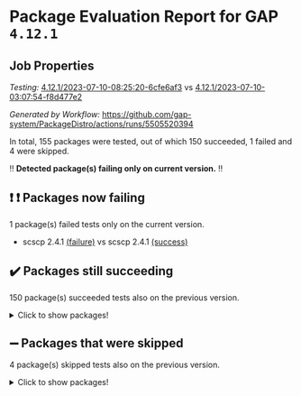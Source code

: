 # Package Evaluation Report for GAP `4.12.1`

## Job Properties

*Testing:* [4.12.1/2023-07-10-08:25:20-6cfe6af3](https://github.com/gap-system/PackageDistro/blob/data/reports/4.12.1/2023-07-10-08:25:20-6cfe6af3) vs [4.12.1/2023-07-10-03:07:54-f8d477e2](https://github.com/gap-system/PackageDistro/blob/data/reports/4.12.1/2023-07-10-03:07:54-f8d477e2)

*Generated by Workflow:* https://github.com/gap-system/PackageDistro/actions/runs/5505520394

In total, 155 packages were tested, out of which 150 succeeded, 1 failed and 4 were skipped.

:bangbang: **Detected package(s) failing only on current version.** :bangbang:

## :exclamation: :exclamation: Packages now failing

1 package(s) failed tests only on the current version.
- scscp 2.4.1 [(failure)](https://github.com/gap-system/PackageDistro/actions/runs/5505520394/jobs/10033310816) vs scscp 2.4.1 [(success)](https://github.com/gap-system/PackageDistro/actions/runs/5503369174/jobs/10028708723)

## :heavy_check_mark: Packages still succeeding

150 package(s) succeeded tests also on the previous version.
<details><summary>Click to show packages!</summary>

- 4ti2interface 2023.02-04 [(success)](https://github.com/gap-system/PackageDistro/actions/runs/5505520394/jobs/10033288565)
- ace 5.6.2 [(success)](https://github.com/gap-system/PackageDistro/actions/runs/5505520394/jobs/10033288809)
- aclib 1.3.2 [(success)](https://github.com/gap-system/PackageDistro/actions/runs/5505520394/jobs/10033289060)
- agt 0.3.1 [(success)](https://github.com/gap-system/PackageDistro/actions/runs/5505520394/jobs/10033289277)
- alnuth 3.2.1 [(success)](https://github.com/gap-system/PackageDistro/actions/runs/5505520394/jobs/10033289489)
- anupq 3.3.0 [(success)](https://github.com/gap-system/PackageDistro/actions/runs/5505520394/jobs/10033289690)
- atlasrep 2.1.6 [(success)](https://github.com/gap-system/PackageDistro/actions/runs/5505520394/jobs/10033289893)
- autodoc 2023.06.19 [(success)](https://github.com/gap-system/PackageDistro/actions/runs/5505520394/jobs/10033290083)
- automata 1.15 [(success)](https://github.com/gap-system/PackageDistro/actions/runs/5505520394/jobs/10033290308)
- automgrp 1.3.2 [(success)](https://github.com/gap-system/PackageDistro/actions/runs/5505520394/jobs/10033290515)
- autpgrp 1.11 [(success)](https://github.com/gap-system/PackageDistro/actions/runs/5505520394/jobs/10033290714)
- cap 2023.07-03 [(success)](https://github.com/gap-system/PackageDistro/actions/runs/5505520394/jobs/10033290927)
- caratinterface 2.3.5 [(success)](https://github.com/gap-system/PackageDistro/actions/runs/5505520394/jobs/10033291152)
- cddinterface 2022.11.01 [(success)](https://github.com/gap-system/PackageDistro/actions/runs/5505520394/jobs/10033291331)
- circle 1.6.6 [(success)](https://github.com/gap-system/PackageDistro/actions/runs/5505520394/jobs/10033291538)
- classicpres 1.22 [(success)](https://github.com/gap-system/PackageDistro/actions/runs/5505520394/jobs/10033291721)
- cohomolo 1.6.11 [(success)](https://github.com/gap-system/PackageDistro/actions/runs/5505520394/jobs/10033291937)
- congruence 1.2.5 [(success)](https://github.com/gap-system/PackageDistro/actions/runs/5505520394/jobs/10033292190)
- corelg 1.56 [(success)](https://github.com/gap-system/PackageDistro/actions/runs/5505520394/jobs/10033292380)
- crime 1.6 [(success)](https://github.com/gap-system/PackageDistro/actions/runs/5505520394/jobs/10033292592)
- crisp 1.4.6 [(success)](https://github.com/gap-system/PackageDistro/actions/runs/5505520394/jobs/10033292794)
- crypting 0.10.4 [(success)](https://github.com/gap-system/PackageDistro/actions/runs/5505520394/jobs/10033292980)
- cryst 4.1.26 [(success)](https://github.com/gap-system/PackageDistro/actions/runs/5505520394/jobs/10033293173)
- crystcat 1.1.10 [(success)](https://github.com/gap-system/PackageDistro/actions/runs/5505520394/jobs/10033293348)
- ctbllib 1.3.6 [(success)](https://github.com/gap-system/PackageDistro/actions/runs/5505520394/jobs/10033293517)
- cubefree 1.19 [(success)](https://github.com/gap-system/PackageDistro/actions/runs/5505520394/jobs/10033293719)
- curlinterface 2.3.2 [(success)](https://github.com/gap-system/PackageDistro/actions/runs/5505520394/jobs/10033293890)
- cvec 2.8.1 [(success)](https://github.com/gap-system/PackageDistro/actions/runs/5505520394/jobs/10033294084)
- datastructures 0.3.0 [(success)](https://github.com/gap-system/PackageDistro/actions/runs/5505520394/jobs/10033294253)
- deepthought 1.0.6 [(success)](https://github.com/gap-system/PackageDistro/actions/runs/5505520394/jobs/10033294428)
- design 1.8 [(success)](https://github.com/gap-system/PackageDistro/actions/runs/5505520394/jobs/10033294625)
- difsets 2.3.1 [(success)](https://github.com/gap-system/PackageDistro/actions/runs/5505520394/jobs/10033294782)
- digraphs 1.6.2 [(success)](https://github.com/gap-system/PackageDistro/actions/runs/5505520394/jobs/10033294976)
- edim 1.3.7 [(success)](https://github.com/gap-system/PackageDistro/actions/runs/5505520394/jobs/10033295185)
- example 4.3.4 [(success)](https://github.com/gap-system/PackageDistro/actions/runs/5505520394/jobs/10033295390)
- examplesforhomalg 2023.02-04 [(success)](https://github.com/gap-system/PackageDistro/actions/runs/5505520394/jobs/10033295570)
- factint 1.6.3 [(success)](https://github.com/gap-system/PackageDistro/actions/runs/5505520394/jobs/10033295762)
- ferret 1.0.9 [(success)](https://github.com/gap-system/PackageDistro/actions/runs/5505520394/jobs/10033295957)
- fga 1.5.0 [(success)](https://github.com/gap-system/PackageDistro/actions/runs/5505520394/jobs/10033296123)
- fining 1.5.5 [(success)](https://github.com/gap-system/PackageDistro/actions/runs/5505520394/jobs/10033296296)
- float 1.0.3 [(success)](https://github.com/gap-system/PackageDistro/actions/runs/5505520394/jobs/10033296433)
- format 1.4.3 [(success)](https://github.com/gap-system/PackageDistro/actions/runs/5505520394/jobs/10033296577)
- forms 1.2.9 [(success)](https://github.com/gap-system/PackageDistro/actions/runs/5505520394/jobs/10033296765)
- fplsa 1.2.6 [(success)](https://github.com/gap-system/PackageDistro/actions/runs/5505520394/jobs/10033296947)
- fr 2.4.12 [(success)](https://github.com/gap-system/PackageDistro/actions/runs/5505520394/jobs/10033297172)
- francy 2.0.3 [(success)](https://github.com/gap-system/PackageDistro/actions/runs/5505520394/jobs/10033297343)
- fwtree 1.3 [(success)](https://github.com/gap-system/PackageDistro/actions/runs/5505520394/jobs/10033297555)
- gapdoc 1.6.6 [(success)](https://github.com/gap-system/PackageDistro/actions/runs/5505520394/jobs/10033297706)
- gauss 2023.02-04 [(success)](https://github.com/gap-system/PackageDistro/actions/runs/5505520394/jobs/10033297916)
- gaussforhomalg 2023.02-04 [(success)](https://github.com/gap-system/PackageDistro/actions/runs/5505520394/jobs/10033298087)
- gbnp 1.0.5 [(success)](https://github.com/gap-system/PackageDistro/actions/runs/5505520394/jobs/10033298250)
- generalizedmorphismsforcap 2023.03-01 [(success)](https://github.com/gap-system/PackageDistro/actions/runs/5505520394/jobs/10033298458)
- genss 1.6.8 [(success)](https://github.com/gap-system/PackageDistro/actions/runs/5505520394/jobs/10033298631)
- gradedmodules 2023.02-04 [(success)](https://github.com/gap-system/PackageDistro/actions/runs/5505520394/jobs/10033298802)
- gradedringforhomalg 2023.02-04 [(success)](https://github.com/gap-system/PackageDistro/actions/runs/5505520394/jobs/10033299011)
- grape 4.9.0 [(success)](https://github.com/gap-system/PackageDistro/actions/runs/5505520394/jobs/10033299197)
- groupoids 1.73 [(success)](https://github.com/gap-system/PackageDistro/actions/runs/5505520394/jobs/10033299394)
- grpconst 2.6.4 [(success)](https://github.com/gap-system/PackageDistro/actions/runs/5505520394/jobs/10033299572)
- guarana 0.96.3 [(success)](https://github.com/gap-system/PackageDistro/actions/runs/5505520394/jobs/10033299723)
- guava 3.18 [(success)](https://github.com/gap-system/PackageDistro/actions/runs/5505520394/jobs/10033299948)
- hap 1.56 [(success)](https://github.com/gap-system/PackageDistro/actions/runs/5505520394/jobs/10033300147)
- hapcryst 0.1.15 [(success)](https://github.com/gap-system/PackageDistro/actions/runs/5505520394/jobs/10033300293)
- hecke 1.5.3 [(success)](https://github.com/gap-system/PackageDistro/actions/runs/5505520394/jobs/10033300459)
- help 3.5 [(success)](https://github.com/gap-system/PackageDistro/actions/runs/5505520394/jobs/10033300645)
- homalg 2023.02-05 [(success)](https://github.com/gap-system/PackageDistro/actions/runs/5505520394/jobs/10033300786)
- homalgtocas 2023.02-04 [(success)](https://github.com/gap-system/PackageDistro/actions/runs/5505520394/jobs/10033300977)
- idrel 2.45 [(success)](https://github.com/gap-system/PackageDistro/actions/runs/5505520394/jobs/10033301224)
- images 1.3.1 [(success)](https://github.com/gap-system/PackageDistro/actions/runs/5505520394/jobs/10033301374)
- intpic 0.3.0 [(success)](https://github.com/gap-system/PackageDistro/actions/runs/5505520394/jobs/10033301558)
- io 4.8.1 [(success)](https://github.com/gap-system/PackageDistro/actions/runs/5505520394/jobs/10033301725)
- io_forhomalg 2023.02-04 [(success)](https://github.com/gap-system/PackageDistro/actions/runs/5505520394/jobs/10033301907)
- irredsol 1.4.4 [(success)](https://github.com/gap-system/PackageDistro/actions/runs/5505520394/jobs/10033302055)
- json 2.1.1 [(success)](https://github.com/gap-system/PackageDistro/actions/runs/5505520394/jobs/10033302263)
- jupyterkernel 1.5.0 [(success)](https://github.com/gap-system/PackageDistro/actions/runs/5505520394/jobs/10033302384)
- jupyterviz 1.5.6 [(success)](https://github.com/gap-system/PackageDistro/actions/runs/5505520394/jobs/10033302555)
- kan 1.35 [(success)](https://github.com/gap-system/PackageDistro/actions/runs/5505520394/jobs/10033302725)
- kbmag 1.5.11 [(success)](https://github.com/gap-system/PackageDistro/actions/runs/5505520394/jobs/10033302928)
- laguna 3.9.6 [(success)](https://github.com/gap-system/PackageDistro/actions/runs/5505520394/jobs/10033303077)
- liealgdb 2.2.1 [(success)](https://github.com/gap-system/PackageDistro/actions/runs/5505520394/jobs/10033303219)
- liepring 2.8 [(success)](https://github.com/gap-system/PackageDistro/actions/runs/5505520394/jobs/10033303421)
- liering 2.4.2 [(success)](https://github.com/gap-system/PackageDistro/actions/runs/5505520394/jobs/10033303694)
- linearalgebraforcap 2023.06-02 [(success)](https://github.com/gap-system/PackageDistro/actions/runs/5505520394/jobs/10033303843)
- localizeringforhomalg 2023.02-04 [(success)](https://github.com/gap-system/PackageDistro/actions/runs/5505520394/jobs/10033304019)
- loops 3.4.3 [(success)](https://github.com/gap-system/PackageDistro/actions/runs/5505520394/jobs/10033304199)
- lpres 1.0.3 [(success)](https://github.com/gap-system/PackageDistro/actions/runs/5505520394/jobs/10033304378)
- majoranaalgebras 1.5.1 [(success)](https://github.com/gap-system/PackageDistro/actions/runs/5505520394/jobs/10033304604)
- mapclass 1.4.6 [(success)](https://github.com/gap-system/PackageDistro/actions/runs/5505520394/jobs/10033304802)
- matgrp 0.70 [(success)](https://github.com/gap-system/PackageDistro/actions/runs/5505520394/jobs/10033304979)
- matricesforhomalg 2023.02-04 [(success)](https://github.com/gap-system/PackageDistro/actions/runs/5505520394/jobs/10033305160)
- modisom 2.5.4 [(success)](https://github.com/gap-system/PackageDistro/actions/runs/5505520394/jobs/10033305298)
- modulepresentationsforcap 2023.06-02 [(success)](https://github.com/gap-system/PackageDistro/actions/runs/5505520394/jobs/10033305466)
- modules 2023.02-04 [(success)](https://github.com/gap-system/PackageDistro/actions/runs/5505520394/jobs/10033305634)
- monoidalcategories 2023.05-03 [(success)](https://github.com/gap-system/PackageDistro/actions/runs/5505520394/jobs/10033305830)
- nconvex 2022.09-01 [(success)](https://github.com/gap-system/PackageDistro/actions/runs/5505520394/jobs/10033306054)
- nilmat 1.4.2 [(success)](https://github.com/gap-system/PackageDistro/actions/runs/5505520394/jobs/10033306254)
- nock 1.5 [(success)](https://github.com/gap-system/PackageDistro/actions/runs/5505520394/jobs/10033306426)
- normalizinterface 1.3.6 [(success)](https://github.com/gap-system/PackageDistro/actions/runs/5505520394/jobs/10033306623)
- nq 2.5.10 [(success)](https://github.com/gap-system/PackageDistro/actions/runs/5505520394/jobs/10033306826)
- numericalsgps 1.3.1 [(success)](https://github.com/gap-system/PackageDistro/actions/runs/5505520394/jobs/10033307023)
- openmath 11.5.3 [(success)](https://github.com/gap-system/PackageDistro/actions/runs/5505520394/jobs/10033307237)
- orb 4.9.0 [(success)](https://github.com/gap-system/PackageDistro/actions/runs/5505520394/jobs/10033307417)
- packagemanager 1.4.1 [(success)](https://github.com/gap-system/PackageDistro/actions/runs/5505520394/jobs/10033307591)
- patternclass 2.4.3 [(success)](https://github.com/gap-system/PackageDistro/actions/runs/5505520394/jobs/10033307916)
- permut 2.0.4 [(success)](https://github.com/gap-system/PackageDistro/actions/runs/5505520394/jobs/10033308093)
- polenta 1.3.10 [(success)](https://github.com/gap-system/PackageDistro/actions/runs/5505520394/jobs/10033308241)
- polymaking 0.8.6 [(success)](https://github.com/gap-system/PackageDistro/actions/runs/5505520394/jobs/10033308435)
- primgrp 3.4.4 [(success)](https://github.com/gap-system/PackageDistro/actions/runs/5505520394/jobs/10033308583)
- profiling 2.5.4 [(success)](https://github.com/gap-system/PackageDistro/actions/runs/5505520394/jobs/10033308772)
- qpa 1.34 [(success)](https://github.com/gap-system/PackageDistro/actions/runs/5505520394/jobs/10033308972)
- quagroup 1.8.3 [(success)](https://github.com/gap-system/PackageDistro/actions/runs/5505520394/jobs/10033309154)
- radiroot 2.9 [(success)](https://github.com/gap-system/PackageDistro/actions/runs/5505520394/jobs/10033309318)
- rcwa 4.7.1 [(success)](https://github.com/gap-system/PackageDistro/actions/runs/5505520394/jobs/10033309474)
- rds 1.8 [(success)](https://github.com/gap-system/PackageDistro/actions/runs/5505520394/jobs/10033309644)
- recog 1.4.2 [(success)](https://github.com/gap-system/PackageDistro/actions/runs/5505520394/jobs/10033309797)
- repndecomp 1.3.0 [(success)](https://github.com/gap-system/PackageDistro/actions/runs/5505520394/jobs/10033309977)
- repsn 3.1.1 [(success)](https://github.com/gap-system/PackageDistro/actions/runs/5505520394/jobs/10033310189)
- resclasses 4.7.3 [(success)](https://github.com/gap-system/PackageDistro/actions/runs/5505520394/jobs/10033310344)
- ringsforhomalg 2023.02-05 [(success)](https://github.com/gap-system/PackageDistro/actions/runs/5505520394/jobs/10033310522)
- sco 2023.02-04 [(success)](https://github.com/gap-system/PackageDistro/actions/runs/5505520394/jobs/10033310663)
- semigroups 5.2.1 [(success)](https://github.com/gap-system/PackageDistro/actions/runs/5505520394/jobs/10033311006)
- sglppow 2.3 [(success)](https://github.com/gap-system/PackageDistro/actions/runs/5505520394/jobs/10033311196)
- sgpviz 0.999.5 [(success)](https://github.com/gap-system/PackageDistro/actions/runs/5505520394/jobs/10033311393)
- simpcomp 2.1.14 [(success)](https://github.com/gap-system/PackageDistro/actions/runs/5505520394/jobs/10033311602)
- singular 2023.02.09 [(success)](https://github.com/gap-system/PackageDistro/actions/runs/5505520394/jobs/10033311825)
- sl2reps 1.1 [(success)](https://github.com/gap-system/PackageDistro/actions/runs/5505520394/jobs/10033312017)
- sla 1.5.3 [(success)](https://github.com/gap-system/PackageDistro/actions/runs/5505520394/jobs/10033312202)
- smallgrp 1.5.3 [(success)](https://github.com/gap-system/PackageDistro/actions/runs/5505520394/jobs/10033312383)
- smallsemi 0.6.13 [(success)](https://github.com/gap-system/PackageDistro/actions/runs/5505520394/jobs/10033312596)
- sonata 2.9.6 [(success)](https://github.com/gap-system/PackageDistro/actions/runs/5505520394/jobs/10033312779)
- sophus 1.27 [(success)](https://github.com/gap-system/PackageDistro/actions/runs/5505520394/jobs/10033312997)
- spinsym 1.5.2 [(success)](https://github.com/gap-system/PackageDistro/actions/runs/5505520394/jobs/10033313181)
- standardff 0.9.4 [(success)](https://github.com/gap-system/PackageDistro/actions/runs/5505520394/jobs/10033313364)
- symbcompcc 1.3.2 [(success)](https://github.com/gap-system/PackageDistro/actions/runs/5505520394/jobs/10033313540)
- thelma 1.3 [(success)](https://github.com/gap-system/PackageDistro/actions/runs/5505520394/jobs/10033313745)
- tomlib 1.2.9 [(success)](https://github.com/gap-system/PackageDistro/actions/runs/5505520394/jobs/10033313944)
- toolsforhomalg 2023.05-01 [(success)](https://github.com/gap-system/PackageDistro/actions/runs/5505520394/jobs/10033314127)
- toric 1.9.5 [(success)](https://github.com/gap-system/PackageDistro/actions/runs/5505520394/jobs/10033314307)
- toricvarieties 2022.07.13 [(success)](https://github.com/gap-system/PackageDistro/actions/runs/5505520394/jobs/10033314456)
- transgrp 3.6.4 [(success)](https://github.com/gap-system/PackageDistro/actions/runs/5505520394/jobs/10033314643)
- ugaly 4.1.3 [(success)](https://github.com/gap-system/PackageDistro/actions/runs/5505520394/jobs/10033314837)
- unipot 1.5 [(success)](https://github.com/gap-system/PackageDistro/actions/runs/5505520394/jobs/10033315007)
- unitlib 4.2.0 [(success)](https://github.com/gap-system/PackageDistro/actions/runs/5505520394/jobs/10033315174)
- utils 0.82 [(success)](https://github.com/gap-system/PackageDistro/actions/runs/5505520394/jobs/10033315635)
- uuid 0.7 [(success)](https://github.com/gap-system/PackageDistro/actions/runs/5505520394/jobs/10033316072)
- walrus 0.9991 [(success)](https://github.com/gap-system/PackageDistro/actions/runs/5505520394/jobs/10033316242)
- wedderga 4.10.4 [(success)](https://github.com/gap-system/PackageDistro/actions/runs/5505520394/jobs/10033316445)
- xmod 2.91 [(success)](https://github.com/gap-system/PackageDistro/actions/runs/5505520394/jobs/10033316631)
- xmodalg 1.23 [(success)](https://github.com/gap-system/PackageDistro/actions/runs/5505520394/jobs/10033316817)
- yangbaxter 0.10.3 [(success)](https://github.com/gap-system/PackageDistro/actions/runs/5505520394/jobs/10033317007)
- zeromqinterface 0.14 [(success)](https://github.com/gap-system/PackageDistro/actions/runs/5505520394/jobs/10033317212)
</details>

## :heavy_minus_sign: Packages that were skipped

4 package(s) skipped tests also on the previous version.
<details><summary>Click to show packages!</summary>

- browse 1.8.21 [(skipped)](https://github.com/gap-system/PackageDistro/actions/runs/5505520394/jobs/10032995301)
- itc 1.5.1 [(skipped)](https://github.com/gap-system/PackageDistro/actions/runs/5505520394/jobs/10032995301)
- polycyclic 2.16 [(skipped)](https://github.com/gap-system/PackageDistro/actions/runs/5505520394/jobs/10032995301)
- xgap 4.31 [(skipped)](https://github.com/gap-system/PackageDistro/actions/runs/5505520394/jobs/10032995301)
</details>


